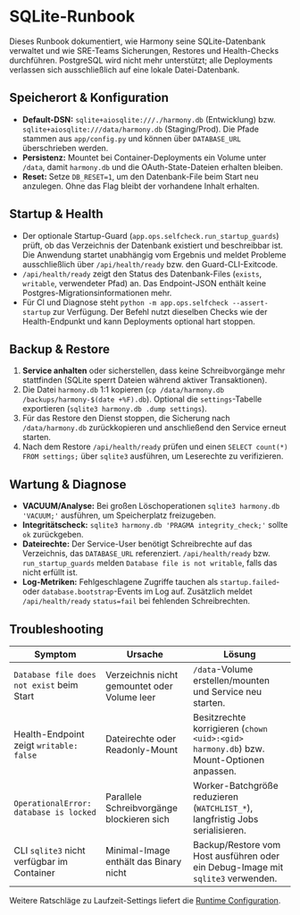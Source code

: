 # SQLite-Runbook

Dieses Runbook dokumentiert, wie Harmony seine SQLite-Datenbank verwaltet und wie SRE-Teams Sicherungen, Restores und Health-Checks durchführen. PostgreSQL wird nicht mehr unterstützt; alle Deployments verlassen sich ausschließlich auf eine lokale Datei-Datenbank.

## Speicherort & Konfiguration

- **Default-DSN:** `sqlite+aiosqlite:///./harmony.db` (Entwicklung) bzw. `sqlite+aiosqlite:///data/harmony.db` (Staging/Prod). Die Pfade stammen aus `app/config.py` und können über `DATABASE_URL` überschrieben werden.
- **Persistenz:** Mountet bei Container-Deployments ein Volume unter `/data`, damit `harmony.db` und die OAuth-State-Dateien erhalten bleiben.
- **Reset:** Setze `DB_RESET=1`, um den Datenbank-File beim Start neu anzulegen. Ohne das Flag bleibt der vorhandene Inhalt erhalten.

## Startup & Health

- Der optionale Startup-Guard (`app.ops.selfcheck.run_startup_guards`) prüft, ob das Verzeichnis der Datenbank existiert und beschreibbar ist. Die Anwendung startet unabhängig vom Ergebnis und meldet Probleme ausschließlich über `/api/health/ready` bzw. den Guard-CLI-Exitcode.
- `/api/health/ready` zeigt den Status des Datenbank-Files (`exists`, `writable`, verwendeter Pfad) an. Das Endpoint-JSON enthält keine Postgres-Migrationsinformationen mehr.
- Für CI und Diagnose steht `python -m app.ops.selfcheck --assert-startup` zur Verfügung. Der Befehl nutzt dieselben Checks wie der Health-Endpunkt und kann Deployments optional hart stoppen.

## Backup & Restore

1. **Service anhalten** oder sicherstellen, dass keine Schreibvorgänge mehr stattfinden (SQLite sperrt Dateien während aktiver Transaktionen).
2. Die Datei `harmony.db` 1:1 kopieren (`cp /data/harmony.db /backups/harmony-$(date +%F).db`). Optional die `settings`-Tabelle exportieren (`sqlite3 harmony.db .dump settings`).
3. Für das Restore den Dienst stoppen, die Sicherung nach `/data/harmony.db` zurückkopieren und anschließend den Service erneut starten.
4. Nach dem Restore `/api/health/ready` prüfen und einen `SELECT count(*) FROM settings;` über `sqlite3` ausführen, um Leserechte zu verifizieren.

## Wartung & Diagnose

- **VACUUM/Analyse:** Bei großen Löschoperationen `sqlite3 harmony.db 'VACUUM;'` ausführen, um Speicherplatz freizugeben.
- **Integritätscheck:** `sqlite3 harmony.db 'PRAGMA integrity_check;'` sollte `ok` zurückgeben.
- **Dateirechte:** Der Service-User benötigt Schreibrechte auf das Verzeichnis, das `DATABASE_URL` referenziert. `/api/health/ready` bzw. `run_startup_guards` melden `Database file is not writable`, falls das nicht erfüllt ist.
- **Log-Metriken:** Fehlgeschlagene Zugriffe tauchen als `startup.failed`- oder `database.bootstrap`-Events im Log auf. Zusätzlich meldet `/api/health/ready` `status=fail` bei fehlenden Schreibrechten.

## Troubleshooting

| Symptom | Ursache | Lösung |
| --- | --- | --- |
| `Database file does not exist` beim Start | Verzeichnis nicht gemountet oder Volume leer | `/data`-Volume erstellen/mounten und Service neu starten. |
| Health-Endpoint zeigt `writable: false` | Dateirechte oder Readonly-Mount | Besitzrechte korrigieren (`chown <uid>:<gid> harmony.db`) bzw. Mount-Optionen anpassen. |
| `OperationalError: database is locked` | Parallele Schreibvorgänge blockieren sich | Worker-Batchgröße reduzieren (`WATCHLIST_*`), langfristig Jobs serialisieren. |
| CLI `sqlite3` nicht verfügbar im Container | Minimal-Image enthält das Binary nicht | Backup/Restore vom Host ausführen oder ein Debug-Image mit `sqlite3` verwenden. |

Weitere Ratschläge zu Laufzeit-Settings liefert die [Runtime Configuration](../ops/runtime-config.md).
